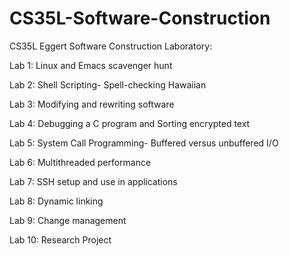 # CS35L-Software-Construction
CS35L Eggert Software Construction Laboratory:

Lab 1: Linux and Emacs scavenger hunt

Lab 2: Shell Scripting- Spell-checking Hawaiian

Lab 3: Modifying and rewriting software

Lab 4: Debugging a C program and  Sorting encrypted text

Lab 5: System Call Programming- Buffered versus unbuffered I/O 

Lab 6: Multithreaded performance

Lab 7: SSH setup and use in applications

Lab 8: Dynamic linking

Lab 9: Change management 

Lab 10: Research Project
